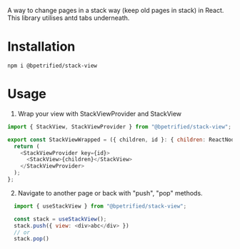A way to change pages in a stack way (keep old pages in stack) in React.
This library utilises antd tabs underneath.

# Installation
```
npm i @bpetrified/stack-view
```


# Usage
1. Wrap your view with StackViewProvider and StackView
```js
import { StackView, StackViewProvider } from "@bpetrified/stack-view";

export const StackViewWrapped = ({ children, id }: { children: ReactNode; id: string }) => {
  return (
    <StackViewProvider key={id}>
      <StackView>{children}</StackView>
    </StackViewProvider>
  );
};

```
2. Navigate to another page or back with "push", "pop" methods.
```js
  import { useStackView } from "@bpetrified/stack-view";

  const stack = useStackView();
  stack.push({ view: <div>abc</div> })
  // or 
  stack.pop()
```
